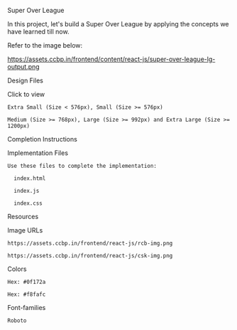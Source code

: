 Super Over League

  In this project, let's build a Super Over League by applying the concepts we have learned till now.

Refer to the image below:

  https://assets.ccbp.in/frontend/content/react-js/super-over-league-lg-output.png
  
Design Files

  Click to view

    Extra Small (Size < 576px), Small (Size >= 576px)

    Medium (Size >= 768px), Large (Size >= 992px) and Extra Large (Size >= 1200px)

Completion Instructions

  Implementation Files

    Use these files to complete the implementation:

      index.html

      index.js

      index.css

Resources

  Image URLs

    https://assets.ccbp.in/frontend/react-js/rcb-img.png

    https://assets.ccbp.in/frontend/react-js/csk-img.png

  Colors

    Hex: #0f172a

    Hex: #f8fafc

  Font-families

    Roboto
